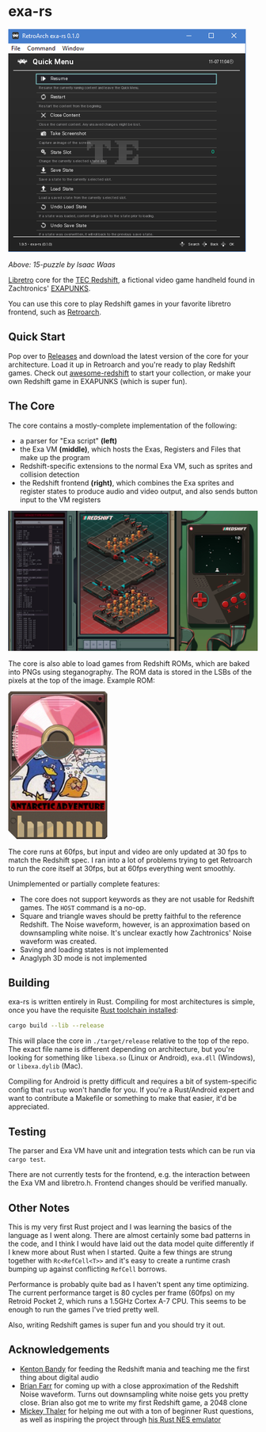 # exa-rs

![](./doc/header.apng)

*Above: 15-puzzle by Isaac Waas*

[Libretro](https://www.libretro.com/) core for the [TEC Redshift](https://store.steampowered.com/app/948420/EXAPUNKS_TEC_Redshift_Player/), a fictional video game handheld found in Zachtronics' [EXAPUNKS](https://store.steampowered.com/app/716490/EXAPUNKS/).

You can use this core to play Redshift games in your favorite libretro frontend, such as [Retroarch](https://www.retroarch.com/).

## Quick Start

Pop over to [Releases](https://github.com/thieman/exa-rs/releases) and download the latest version of the core for your architecture. Load it up in Retroarch and you're ready to play Redshift games. Check out [awesome-redshift](https://github.com/Alekhine51/awesome-redshift) to start your collection, or make your own Redshift game in EXAPUNKS (which is super fun).

## The Core

The core contains a mostly-complete implementation of the following:

- a parser for "Exa script" **(left)**
- the Exa VM **(middle)**, which hosts the Exas, Registers and Files that make up the program
- Redshift-specific extensions to the normal Exa VM, such as sprites and collision detection
- the Redshift frontend **(right)**, which combines the Exa sprites and register states to produce audio and video output, and also sends button input to the VM registers

<img src="./doc/redshift.jpg" width="1000px" />

The core is also able to load games from Redshift ROMs, which are baked into PNGs using steganography. The ROM data is stored in the LSBs of the pixels at the top of the image. Example ROM:

<img src="./doc/example_rom.png" width="200px" />

The core runs at 60fps, but input and video are only updated at 30 fps to match the Redshift spec. I ran into a lot of problems trying to get Retroarch to run the core itself at 30fps, but at 60fps everything went smoothly.

Unimplemented or partially complete features:
- The core does not support keywords as they are not usable for Redshift games. The `HOST` command is a no-op.
- Square and triangle waves should be pretty faithful to the reference Redshift. The Noise waveform, however, is an approximation based on downsampling white noise. It's unclear exactly how Zachtronics' Noise waveform was created.
- Saving and loading states is not implemented
- Anaglyph 3D mode is not implemented

## Building

exa-rs is written entirely in Rust. Compiling for most architectures is simple, once you have the requisite [Rust toolchain installed](https://www.rust-lang.org/tools/install):

```bash
cargo build --lib --release
```

This will place the core in `./target/release` relative to the top of the repo. The exact file name is different depending on architecture, but you're looking for something like `libexa.so` (Linux or Android), `exa.dll` (Windows), or `libexa.dylib` (Mac).

Compiling for Android is pretty difficult and requires a bit of system-specific config that `rustup` won't handle for you. If you're a Rust/Android expert and want to contribute a Makefile or something to make that easier, it'd be appreciated.

## Testing

The parser and Exa VM have unit and integration tests which can be run via `cargo test`.

There are not currently tests for the frontend, e.g. the interaction between the Exa VM and libretro.h. Frontend changes should be verified manually.

## Other Notes

This is my very first Rust project and I was learning the basics of the language as I went along. There are almost certainly some bad patterns in the code, and I think I would have laid out the data model quite differently if I knew more about Rust when I started. Quite a few things are strung together with `Rc<RefCell<T>>` and it's easy to create a runtime crash bumping up against conflicting `RefCell` borrows. 

Performance is probably quite bad as I haven't spent any time optimizing. The current performance target is 80 cycles per frame (60fps) on my Retroid Pocket 2, which runs a 1.5GHz Cortex A-7 CPU. This seems to be enough to run the games I've tried pretty well.

Also, writing Redshift games is super fun and you should try it out.

## Acknowledgements

- [Kenton Bandy](https://github.com/kentonbandy) for feeding the Redshift mania and teaching me the first thing about digital audio
- [Brian Farr](https://github.com/farrspace) for coming up with a close approximation of the Redshift Noise waveform. Turns out downsampling white noise gets you pretty close. Brian also got me to write my first Redshift game, a 2048 clone
- [Mickey Thaler](https://github.com/mithaler) for helping me out with a ton of beginner Rust questions, as well as inspiring the project through [his Rust NES emulator](https://github.com/mithaler/nes)
